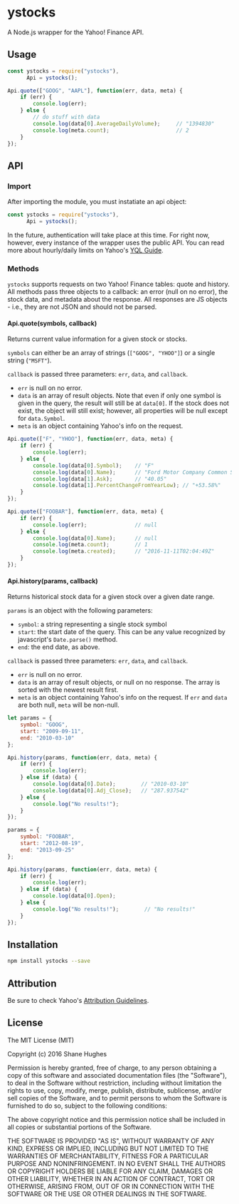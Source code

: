 # ystocks

A Node.js wrapper for the Yahoo! Finance API.

## Usage

```js
const ystocks = require("ystocks"),
      Api = ystocks();

Api.quote(["GOOG", "AAPL"], function(err, data, meta) {
    if (err) {
        console.log(err);
    } else {
        // do stuff with data
        console.log(data[0].AverageDailyVolume);     // "1394830"
        console.log(meta.count);		     		 // 2
    }
});
```

## API

### Import

After importing the module, you must instatiate an api object:

```js
const ystocks = require("ystocks"),
      Api = ystocks();
```

In the future, authentication will take place at this time. For right now,
however, every instance of the wrapper uses the public API. You can read more
about hourly/daily limits on Yahoo's [YQL Guide](https://developer.yahoo.com/yql/guide/usage_info_limits.html).

### Methods

`ystocks` supports requests on two Yahoo! Finance tables: quote and history.
All methods pass three objects to a callback: an error (null on no error),
the stock data, and metadata about the response. All responses
are JS objects - i.e., they are not JSON and should not be parsed.

#### Api.quote(symbols, callback)

Returns current value information for a given stock or stocks.

`symbols` can either be an array of strings (`["GOOG", "YHOO"]`) or a
single string (`"MSFT"`).

`callback` is passed three parameters: `err`, `data`, and `callback`.

- `err` is null on no error.
- `data` is an array of result objects.
  Note that even if only one symbol is given in the query, the result will
  still be at `data[0]`. If the stock does not exist, the object will still
  exist; however, all properties will be null except for `data.Symbol`.
- `meta` is an object containing Yahoo's info on the request.

```js
Api.quote(["F", "YHOO"], function(err, data, meta) {
    if (err) {
        console.log(err);
    } else {
        console.log(data[0].Symbol);    // "F"
		console.log(data[0].Name);      // "Ford Motor Company Common Stock"
		console.log(data[1].Ask);       // "40.05"
		console.log(data[1].PercentChangeFromYearLow); // "+53.58%"
    }
});

Api.quote(["FOOBAR"], function(err, data, meta) {
    if (err) {
        console.log(err);               // null
    } else {
      	console.log(data[0].Name);		// null
		console.log(meta.count);		// 1
		console.log(meta.created);		// "2016-11-11T02:04:49Z"
    }
});
```

#### Api.history(params, callback)

Returns historical stock data for a given stock over a given date range.

`params` is an object with the following parameters:
- `symbol`: a string representing a single stock symbol
- `start`: the start date of the query. This can be any value recognized by
  javascript's `Date.parse()` method.
- `end`: the end date, as above.

`callback` is passed three parameters: `err`, `data`, and `callback`.
- `err` is null on no error.
- `data` is an array of result objects, or null on no response. The array is
  sorted with the newest result first.
- `meta` is an object containing Yahoo's info on the request. If `err` and
  `data` are both null, `meta` will be non-null.

```js
let params = {
    symbol: "GOOG",
    start: "2009-09-11",
    end: "2010-03-10"
};

Api.history(params, function(err, data, meta) {
    if (err) {
        console.log(err);
    } else if (data) {
        console.log(data[0].Date);        // "2010-03-10"
		console.log(data[0].Adj_Close);   // "287.937542"
    } else {
        console.log("No results!");
    }
});

params = {
    symbol: "FOOBAR",
    start: "2012-08-19",
    end: "2013-09-25"
};

Api.history(params, function(err, data, meta) {
    if (err) {
        console.log(err);
    } else if (data) {
        console.log(data[0].Open);
    } else {
        console.log("No results!");        // "No results!"
    }
});
```

## Installation

```bash
npm install ystocks --save
```

## Attribution

Be sure to check Yahoo's [Attribution Guidelines](https://developer.yahoo.com/attribution).

## License

The MIT License (MIT)

Copyright (c) 2016 Shane Hughes

Permission is hereby granted, free of charge, to any person obtaining a copy of
this software and associated documentation files (the "Software"), to deal in
the Software without restriction, including without limitation the rights to
use, copy, modify, merge, publish, distribute, sublicense, and/or sell copies
of the Software, and to permit persons to whom the Software is furnished to do
so, subject to the following conditions:

The above copyright notice and this permission notice shall be included in all
copies or substantial portions of the Software.

THE SOFTWARE IS PROVIDED "AS IS", WITHOUT WARRANTY OF ANY KIND, EXPRESS OR
IMPLIED, INCLUDING BUT NOT LIMITED TO THE WARRANTIES OF MERCHANTABILITY,
FITNESS FOR A PARTICULAR PURPOSE AND NONINFRINGEMENT. IN NO EVENT SHALL THE
AUTHORS OR COPYRIGHT HOLDERS BE LIABLE FOR ANY CLAIM, DAMAGES OR OTHER
LIABILITY, WHETHER IN AN ACTION OF CONTRACT, TORT OR OTHERWISE, ARISING FROM,
OUT OF OR IN CONNECTION WITH THE SOFTWARE OR THE USE OR OTHER DEALINGS IN THE
SOFTWARE.